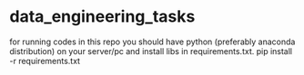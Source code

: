 # data_engineering_tasks
for running codes in this repo you should have python (preferably anaconda distribution) on your server/pc and install libs in requirements.txt.
pip install -r requirements.txt
